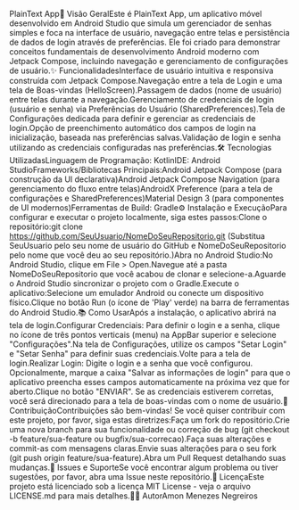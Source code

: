 PlainText App🚀 Visão GeralEste é PlainText App, um aplicativo móvel desenvolvido em Android Studio que simula um gerenciador de senhas simples e foca na interface de usuário, navegação entre telas e persistência de dados de login através de preferências. Ele foi criado para demonstrar conceitos fundamentais de desenvolvimento Android moderno com Jetpack Compose, incluindo navegação e gerenciamento de configurações de usuário.✨ FuncionalidadesInterface de usuário intuitiva e responsiva construída com Jetpack Compose.Navegação entre a tela de Login e uma tela de Boas-vindas (HelloScreen).Passagem de dados (nome de usuário) entre telas durante a navegação.Gerenciamento de credenciais de login (usuário e senha) via Preferências do Usuário (SharedPreferences).Tela de Configurações dedicada para definir e gerenciar as credenciais de login.Opção de preenchimento automático dos campos de login na inicialização, baseada nas preferências salvas.Validação de login e senha utilizando as credenciais configuradas nas preferências.🛠️ Tecnologias UtilizadasLinguagem de Programação: KotlinIDE: Android StudioFrameworks/Bibliotecas Principais:Android Jetpack Compose (para construção da UI declarativa)Android Jetpack Compose Navigation (para gerenciamento do fluxo entre telas)AndroidX Preference (para a tela de configurações e SharedPreferences)Material Design 3 (para componentes de UI modernos)Ferramentas de Build: Gradle⚙️ Instalação e ExecuçãoPara configurar e executar o projeto localmente, siga estes passos:Clone o repositório:git clone https://github.com/SeuUsuario/NomeDoSeuRepositorio.git
(Substitua SeuUsuario pelo seu nome de usuário do GitHub e NomeDoSeuRepositorio pelo nome que você deu ao seu repositório.)Abra no Android Studio:No Android Studio, clique em File > Open.Navegue até a pasta NomeDoSeuRepositorio que você acabou de clonar e selecione-a.Aguarde o Android Studio sincronizar o projeto com o Gradle.Execute o aplicativo:Selecione um emulador Android ou conecte um dispositivo físico.Clique no botão Run (o ícone de 'Play' verde) na barra de ferramentas do Android Studio.📚 Como UsarApós a instalação, o aplicativo abrirá na tela de login.Configurar Credenciais: Para definir o login e a senha, clique no ícone de três pontos verticais (menu) na AppBar superior e selecione "Configurações".Na tela de Configurações, utilize os campos "Setar Login" e "Setar Senha" para definir suas credenciais.Volte para a tela de login.Realizar Login: Digite o login e a senha que você configurou. Opcionalmente, marque a caixa "Salvar as informações de login" para que o aplicativo preencha esses campos automaticamente na próxima vez que for aberto.Clique no botão "ENVIAR". Se as credenciais estiverem corretas, você será direcionado para a tela de boas-vindas com o nome de usuário.🤝 ContribuiçãoContribuições são bem-vindas! Se você quiser contribuir com este projeto, por favor, siga estas diretrizes:Faça um fork do repositório.Crie uma nova branch para sua funcionalidade ou correção de bug (git checkout -b feature/sua-feature ou bugfix/sua-correcao).Faça suas alterações e commit-as com mensagens claras.Envie suas alterações para o seu fork (git push origin feature/sua-feature).Abra um Pull Request detalhando suas mudanças.🐛 Issues e SuporteSe você encontrar algum problema ou tiver sugestões, por favor, abra uma Issue neste repositório.📝 LicençaEste projeto está licenciado sob a licença MIT License - veja o arquivo LICENSE.md para mais detalhes.🧑‍💻 AutorAmon Menezes Negreiros
